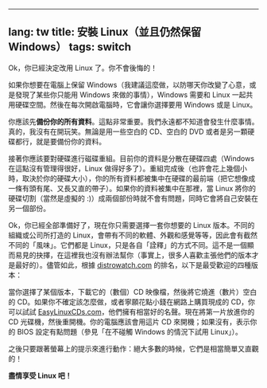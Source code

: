
---
lang: tw
title: 安裝 Linux（並且仍然保留 Windows）
tags: switch
---

Ok，你已經決定改用 Linux 了。你不會後悔的！

如果你想要在電腦上保留 Windows（我建議這麼做，以防哪天你改變了心意，或是發現了某些你只能用 Windows 來做的事情），Windows 需要和 Linux 一起共用硬碟空間。然後在每次開啟電腦時，它會讓你選擇要用 Windows 或是 Linux。

你應該先<b>備份你的所有資料</b>。這點非常重要。我們永遠都不知道會發生什麼事情。真的，我沒有在開玩笑。無論是用一些空白的 CD、空白的 DVD 或者是另一顆硬碟都行，就是要備份你的資料。

接著你應該要對硬碟進行磁碟重組。目前你的資料是分散在硬碟四處（Windows 在這點沒有管理得很好，Linux 做得好多了）。重組完成後（也許會花上幾個小時，取決於你的硬碟大小），你的所有資料都被集中在硬碟的最前端（把它想像成一條有頭有尾、又長又直的帶子）。如果你的資料被集中在那裡，當 Linux 將你的硬碟切割（當然是虛擬的 :)）成兩個部份時就不會有問題，同時它會將自己安裝在另一個部份。

Ok，你已經全部準備好了，現在你只需要選擇一套你想要的 Linux 版本。不同的組織或公司所打造的 Linux，會帶有不同的軟體、外觀和感覺等等，因此會有截然不同的「風味」。它們都是 Linux，只是各自「詮釋」的方式不同。這不是一個顯而易見的抉擇，在這裡我也沒有辦法幫你（事實上，很多人喜歡主張他們的版本才是最好的）。儘管如此，根據 <a 
href="http://www.distrowatch.com">distrowatch.com</a> 的排名，以下是最受歡迎的四種版本：

<? make_distros_table() ?>


當你選擇了某個版本，下載它的（數個）CD 映像檔，然後將它燒進（數片）空白的 CD。如果你不確定該怎麼做，或者寧願花點小錢在網路上購買現成的 CD，你可以試試 <a href="http://www.easylinuxcds.com/">EasyLinuxCDs.com</a>，他們擁有相當好的名聲。現在將第一片放進你的 CD 光碟機，然後重開機。你的電腦應該會用這片 CD 來開機；如果沒有，表示你的 BIOS 設定有點問題（參見「在不碰觸 Windows 的情況下試用 Linux」）。

之後只要跟著螢幕上的提示來進行動作：絕大多數的時候，它們是相當簡單又直觀的！

<b>盡情享受 Linux 吧！</b>

